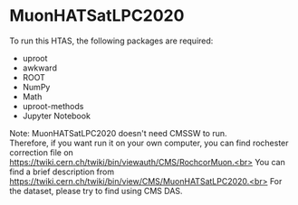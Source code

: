 # MuonHATSatLPC2020
To run this HTAS, the following packages are required:
* uproot
* awkward
* ROOT
* NumPy
* Math
* uproot-methods
* Jupyter Notebook

Note: MuonHATSatLPC2020 doesn't need CMSSW to run.<br>
Therefore, if you want run it on your own computer, you can find rochester correction file on https://twiki.cern.ch/twiki/bin/viewauth/CMS/RochcorMuon.<br>
You can find a brief description from https://twiki.cern.ch/twiki/bin/view/CMS/MuonHATSatLPC2020.<br>
For the dataset, please try to find using CMS DAS.
